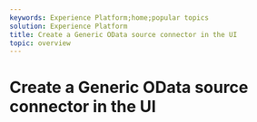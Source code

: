 ```yaml
---
keywords: Experience Platform;home;popular topics
solution: Experience Platform
title: Create a Generic OData source connector in the UI
topic: overview
---
```


# Create a Generic OData source connector in the UI